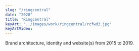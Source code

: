 ```yaml
---
slug: "/ringcentral"
date: "2020"
title: "RingCentral"
keyArt: "../images/work/ringcentral/rcfwd3.jpg"
keyArtVideo: 
---
```


Brand architecture, identity and website(s) from 2015 to 2019.